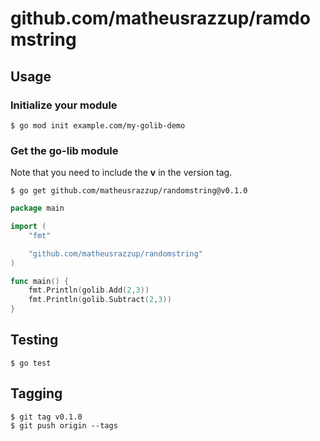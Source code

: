 # github.com/matheusrazzup/ramdomstring

## Usage

### Initialize your module

```
$ go mod init example.com/my-golib-demo
```

### Get the go-lib module

Note that you need to include the **v** in the version tag.

```
$ go get github.com/matheusrazzup/randomstring@v0.1.0
```

```go
package main

import (
    "fmt"

    "github.com/matheusrazzup/randomstring"
)

func main() {
    fmt.Println(golib.Add(2,3))
    fmt.Println(golib.Subtract(2,3))
}
```

## Testing

```
$ go test
```

## Tagging

```
$ git tag v0.1.0
$ git push origin --tags
```

